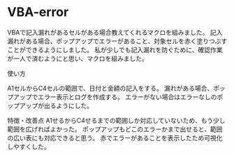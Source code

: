 # VBA-error
VBAで記入漏れがあるセルがある場合教えてくれるマクロを組みました。
記入漏れがある場合、ポップアップでエラーがあること、対象セルを赤く塗りつぶすことができるようにしました。
私が少しでも記入漏れを防ぐために、確認作業が一人で済むようにと思い、マクロを組みました。

使い方

A1セルからC4セルの範囲で、日付と金額の記入をする。
漏れがある場合、ポップアップでエラー表示とログを作成する。
エラーがない場合はエラーなしのポップアップが出るようにした。

特徴・改善点
A1せるからC4せるまでの範囲しか対応していないため、もう少し範囲を広げればよかった。
ポップアップもどこのエラーかまで出せると、範囲の広い表にも対応できると思う。
赤でエラーがあることを表示したため可視化しやすくした。
